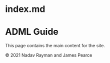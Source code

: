 # index.md

# ADML Guide

This page contains the main content for the site.

&copy; 2021 Nadav Rayman and James Pearce
